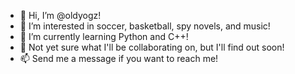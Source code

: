 - 👋 Hi, I’m @oldyogz!
- 👀 I’m interested in soccer, basketball, spy novels, and music!
- 🌱 I’m currently learning Python and C++!
- 💞️ Not yet sure what I'll be collaborating on, but I'll find out soon!
- 📫 Send me a message if you want to reach me!

<!---
oldyogz/oldyogz is a ✨ special ✨ repository because its `README.md` (this file) appears on your GitHub profile.
You can click the Preview link to take a look at your changes.
--->
